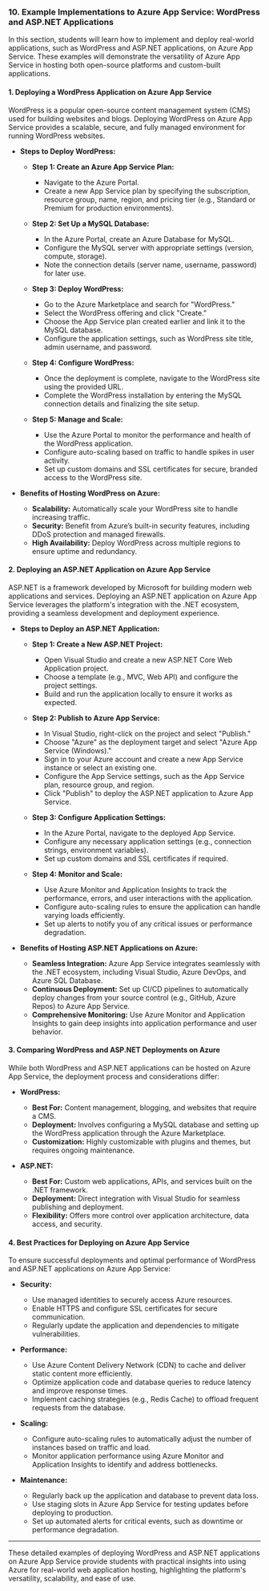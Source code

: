 ### **10. Example Implementations to Azure App Service: WordPress and ASP.NET Applications**

In this section, students will learn how to implement and deploy real-world applications, such as WordPress and ASP.NET applications, on Azure App Service. These examples will demonstrate the versatility of Azure App Service in hosting both open-source platforms and custom-built applications.

#### **1. Deploying a WordPress Application on Azure App Service**
WordPress is a popular open-source content management system (CMS) used for building websites and blogs. Deploying WordPress on Azure App Service provides a scalable, secure, and fully managed environment for running WordPress websites.

- **Steps to Deploy WordPress:**

  - **Step 1: Create an Azure App Service Plan:**
    - Navigate to the Azure Portal.
    - Create a new App Service plan by specifying the subscription, resource group, name, region, and pricing tier (e.g., Standard or Premium for production environments).
  
  - **Step 2: Set Up a MySQL Database:**
    - In the Azure Portal, create an Azure Database for MySQL.
    - Configure the MySQL server with appropriate settings (version, compute, storage).
    - Note the connection details (server name, username, password) for later use.
  
  - **Step 3: Deploy WordPress:**
    - Go to the Azure Marketplace and search for "WordPress."
    - Select the WordPress offering and click "Create."
    - Choose the App Service plan created earlier and link it to the MySQL database.
    - Configure the application settings, such as WordPress site title, admin username, and password.
  
  - **Step 4: Configure WordPress:**
    - Once the deployment is complete, navigate to the WordPress site using the provided URL.
    - Complete the WordPress installation by entering the MySQL connection details and finalizing the site setup.
  
  - **Step 5: Manage and Scale:**
    - Use the Azure Portal to monitor the performance and health of the WordPress application.
    - Configure auto-scaling based on traffic to handle spikes in user activity.
    - Set up custom domains and SSL certificates for secure, branded access to the WordPress site.

- **Benefits of Hosting WordPress on Azure:**
  - **Scalability:** Automatically scale your WordPress site to handle increasing traffic.
  - **Security:** Benefit from Azure’s built-in security features, including DDoS protection and managed firewalls.
  - **High Availability:** Deploy WordPress across multiple regions to ensure uptime and redundancy.

#### **2. Deploying an ASP.NET Application on Azure App Service**
ASP.NET is a framework developed by Microsoft for building modern web applications and services. Deploying an ASP.NET application on Azure App Service leverages the platform's integration with the .NET ecosystem, providing a seamless development and deployment experience.

- **Steps to Deploy an ASP.NET Application:**

  - **Step 1: Create a New ASP.NET Project:**
    - Open Visual Studio and create a new ASP.NET Core Web Application project.
    - Choose a template (e.g., MVC, Web API) and configure the project settings.
    - Build and run the application locally to ensure it works as expected.

  - **Step 2: Publish to Azure App Service:**
    - In Visual Studio, right-click on the project and select "Publish."
    - Choose "Azure" as the deployment target and select "Azure App Service (Windows)."
    - Sign in to your Azure account and create a new App Service instance or select an existing one.
    - Configure the App Service settings, such as the App Service plan, resource group, and region.
    - Click "Publish" to deploy the ASP.NET application to Azure App Service.

  - **Step 3: Configure Application Settings:**
    - In the Azure Portal, navigate to the deployed App Service.
    - Configure any necessary application settings (e.g., connection strings, environment variables).
    - Set up custom domains and SSL certificates if required.

  - **Step 4: Monitor and Scale:**
    - Use Azure Monitor and Application Insights to track the performance, errors, and user interactions with the application.
    - Configure auto-scaling rules to ensure the application can handle varying loads efficiently.
    - Set up alerts to notify you of any critical issues or performance degradation.

- **Benefits of Hosting ASP.NET Applications on Azure:**
  - **Seamless Integration:** Azure App Service integrates seamlessly with the .NET ecosystem, including Visual Studio, Azure DevOps, and Azure SQL Database.
  - **Continuous Deployment:** Set up CI/CD pipelines to automatically deploy changes from your source control (e.g., GitHub, Azure Repos) to Azure App Service.
  - **Comprehensive Monitoring:** Use Azure Monitor and Application Insights to gain deep insights into application performance and user behavior.

#### **3. Comparing WordPress and ASP.NET Deployments on Azure**
While both WordPress and ASP.NET applications can be hosted on Azure App Service, the deployment process and considerations differ:

- **WordPress:**
  - **Best For:** Content management, blogging, and websites that require a CMS.
  - **Deployment:** Involves configuring a MySQL database and setting up the WordPress application through the Azure Marketplace.
  - **Customization:** Highly customizable with plugins and themes, but requires ongoing maintenance.

- **ASP.NET:**
  - **Best For:** Custom web applications, APIs, and services built on the .NET framework.
  - **Deployment:** Direct integration with Visual Studio for seamless publishing and deployment.
  - **Flexibility:** Offers more control over application architecture, data access, and security.

#### **4. Best Practices for Deploying on Azure App Service**
To ensure successful deployments and optimal performance of WordPress and ASP.NET applications on Azure App Service:

- **Security:**
  - Use managed identities to securely access Azure resources.
  - Enable HTTPS and configure SSL certificates for secure communication.
  - Regularly update the application and dependencies to mitigate vulnerabilities.

- **Performance:**
  - Use Azure Content Delivery Network (CDN) to cache and deliver static content more efficiently.
  - Optimize application code and database queries to reduce latency and improve response times.
  - Implement caching strategies (e.g., Redis Cache) to offload frequent requests from the database.

- **Scaling:**
  - Configure auto-scaling rules to automatically adjust the number of instances based on traffic and load.
  - Monitor application performance using Azure Monitor and Application Insights to identify and address bottlenecks.

- **Maintenance:**
  - Regularly back up the application and database to prevent data loss.
  - Use staging slots in Azure App Service for testing updates before deploying to production.
  - Set up automated alerts for critical events, such as downtime or performance degradation.

---

These detailed examples of deploying WordPress and ASP.NET applications on Azure App Service provide students with practical insights into using Azure for real-world web application hosting, highlighting the platform's versatility, scalability, and ease of use.